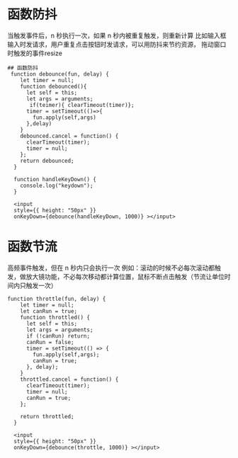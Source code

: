 # 函数防抖

当触发事件后，n 秒执行一次，如果 n 秒内被重复触发，则重新计算
比如输入框输入时发请求，用户重复点击按钮时发请求，可以用防抖来节约资源，
拖动窗口时触发的事件resize


```
## 函数防抖
 function debounce(fun, delay) {
    let timer = null;
    function debounced(){
      let self = this;
      let args = arguments;
       if(teimer){ clearTimeout(timer)};
      timer = setTimeout(()=>{
        fun.apply(self,args)
      },delay)
    }
    debounced.cancel = function() {
      clearTimeout(timer);
      timer = null;
    };
    return debounced;
  }

  function handleKeyDown() {
    console.log("keydown");
  }

  <input
  style={{ height: "50px" }}
  onKeyDown={debounce(handleKeyDown, 1000)} ></input>
```

# 函数节流

高频事件触发，但在 n 秒内只会执行一次
 例如：滚动的时候不必每次滚动都触发，做放大镜功能，不必每次移动都计算位置，鼠标不断点击触发（节流让单位时间内只触发一次）

```
function throttle(fun, delay) {
    let timer = null;
    let canRun = true;
    function throttled() {
      let self = this;
      let args = arguments;
      if (!canRun) return;
      canRun = false;
      timer = setTimeout(() => {
        fun.apply(self,args);
        canRun = true;
      }, delay);
    }
    throttled.cancel = function() {
      clearTimeout(timer);
      timer = null;
      canRun = true;
    };

    return throttled;
  }

  <input
  style={{ height: "50px" }}
  onKeyDown={debounce(throttle, 1000)} ></input>
```
